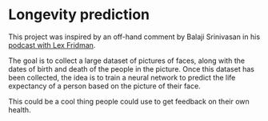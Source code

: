 # Longevity prediction
This project was inspired by an off-hand comment by Balaji Srinivasan in his
[podcast with Lex
Fridman](https://www.youtube.com/watch?v=VeH7qKZr0WI&ab_channel=LexFridman).

The goal is to collect a large dataset of pictures of faces, along with the
dates of birth and death of the people in the picture. Once this dataset has
been collected, the idea is to train a neural network to predict the life
expectancy of a person based on the picture of their face.

This could be a cool thing people could use to get feedback on their own
health.

